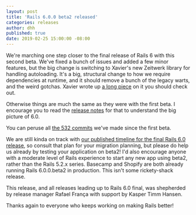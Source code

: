 ```yaml
---
layout: post
title: 'Rails 6.0.0 beta2 released'
categories: releases
author: dhh
published: true
date: 2019-02-25 15:00:00 -08:00
---
```

We're marching one step closer to the final release of Rails 6 with this second beta. We've fixed a bunch of issues and added a few minor features, but the big change is switching to Xavier's new Zeitwerk library for handling autoloading. It's a big, structural change to how we require dependencies at runtime, and it should remove a bunch of the legacy warts, and the weird gotchas. Xavier wrote up [a long piece](https://rubyonrails.org/2019/2/22/zeitwerk-integration-in-rails-6-beta-2) on it you should check out.

Otherwise things are much the same as they were with the first beta. I encourage you to read the [release notes](https://rubyonrails.org/2019/1/18/Rails-6-0-Action-Mailbox-Action-Text-Multiple-DBs-Parallel-Testing) for that to understand the big picture of 6.0.

You can peruse all [the 532 commits](https://github.com/rails/rails/compare/v6.0.0.beta1...v6.0.0.beta2) we've made since the first beta.

We are still kinda on track with [our published timeline for the final Rails 6.0 release](https://rubyonrails.org/2018/12/20/timeline-for-the-release-of-Rails-6-0), so consult that plan for your migration planning, but please do help us already by testing your application on beta2! I'd also encourage anyone with a moderate level of Rails experience to start any new app using beta2, rather than the Rails 5.2.x series. Basecamp and Shopify are both already running Rails 6.0.0.beta2 in production. This isn't some rickety-shack release.

This release, and all releases leading up to Rails 6.0 final, was shepherded by release manager Rafael França with support by Kasper Timm Hansen.  

Thanks again to everyone who keeps working on making Rails better!